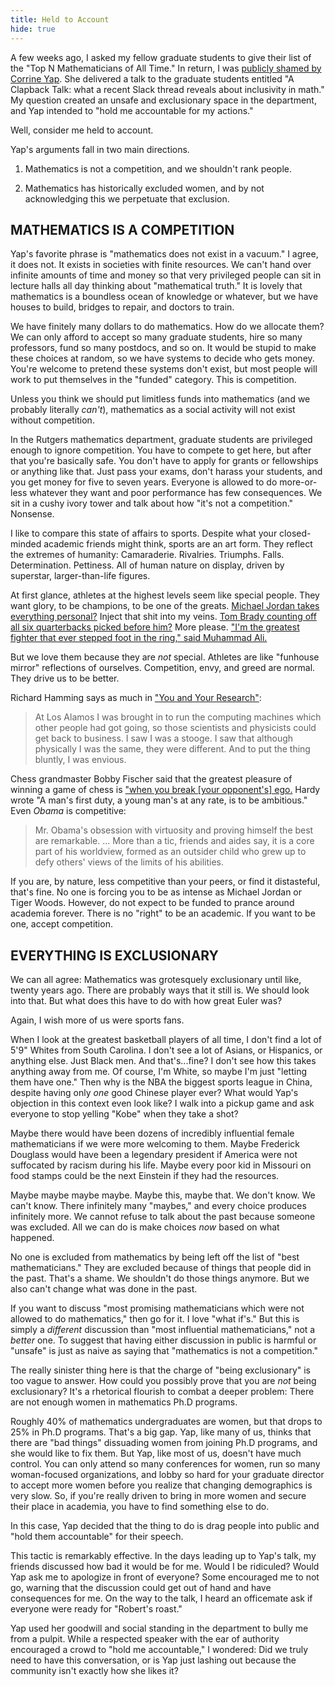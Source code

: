 ```yaml
---
title: Held to Account
hide: true
---
```


A few weeks ago, I asked my fellow graduate students to give their list of the
"Top N Mathematicians of All Time." In return, I was [publicly shamed by
Corrine Yap](https://twitter.com/corrine_yap/status/1461473396726796289). She
delivered a talk to the graduate students entitled "A Clapback Talk: what a
recent Slack thread reveals about inclusivity in math." My question created an
unsafe and exclusionary space in the department, and Yap intended to "hold me
accountable for my actions."

Well, consider me held to account.

Yap's arguments fall in two main directions.

1. Mathematics is not a competition, and we shouldn't rank people.

2. Mathematics has historically excluded women, and by not acknowledging this
we perpetuate that exclusion.

## MATHEMATICS IS A COMPETITION

Yap's favorite phrase is "mathematics does not exist in a vacuum." I agree, it
does not. It exists in societies with finite resources. We can't hand over
infinite amounts of time and money so that very privileged people can sit in
lecture halls all day thinking about "mathematical truth." It is lovely that
mathematics is a boundless ocean of knowledge or whatever, but we have houses
to build, bridges to repair, and doctors to train.

We have finitely many dollars to do mathematics. How do we allocate them? We
can only afford to accept so many graduate students, hire so many professors,
fund so many postdocs, and so on. It would be stupid to make these choices at
random, so we have systems to decide who gets money. You're welcome to pretend
these systems don't exist, but most people will work to put themselves in the
"funded" category. This is competition.

Unless you think we should put limitless funds into mathematics (and we
probably literally *can't*), mathematics as a social activity will not exist
without competition.

In the Rutgers mathematics department, graduate students are privileged enough
to ignore competition. You have to compete to get here, but after that you're
basically safe. You don't have to apply for grants or fellowships or anything
like that. Just pass your exams, don't harass your students, and you get money
for five to seven years. Everyone is allowed to do more-or-less whatever they
want and poor performance has few consequences. We sit in a cushy ivory tower
and talk about how "it's not a competition." Nonsense.

I like to compare this state of affairs to sports. Despite what your
closed-minded academic friends might think, sports are an art form. They
reflect the extremes of humanity: Camaraderie. Rivalries. Triumphs. Falls.
Determination. Pettiness. All of human nature on display, driven by superstar,
larger-than-life figures.

At first glance, athletes at the highest levels seem like special people. They
want glory, to be champions, to be one of the greats. [Michael Jordan takes
everything personal?](youtube.com/watch?v=Ss5Ndz0tn9o) Inject that shit into my
veins. [Tom Brady counting off all six quarterbacks picked before
him?](https://www.youtube.com/watch?v=o5fdhfVrg1I) More please. ["I'm the
greatest fighter that ever stepped foot in the ring," said Muhammad
Ali.](https://www.youtube.com/watch?v=sV1cK8loEWI)

But we love them because they are *not* special. Athletes are like "funhouse
mirror" reflections of ourselves. Competition, envy, and greed are normal. They
drive us to be better.

Richard Hamming says as much in ["You and Your
Research"](https://www.cs.virginia.edu/~robins/YouAndYourResearch.html):

> At Los Alamos I was brought in to run the computing machines which other
people had got going, so those scientists and physicists could get back to
business. I saw I was a stooge. I saw that although physically I was the same,
they were different. And to put the thing bluntly, I was envious.

Chess grandmaster Bobby Fischer said that the greatest pleasure of winning a
game of chess is ["when you break [your opponent's]
ego.](https://youtu.be/boyYKCr3T8w?t=349) Hardy wrote "A man's first duty, a
young man's at any rate, is to be ambitious." Even *Obama* is competitive:

> Mr. Obama's obsession with virtuosity and proving himself the best are
remarkable. ... More than a tic, friends and aides say, it is a core part of
his worldview, formed as an outsider child who grew up to defy others' views of
the limits of his abilities.

If you are, by nature, less competitive than your peers, or find it
distasteful, that's fine. No one is forcing you to be as intense as Michael
Jordan or Tiger Woods. However, do not expect to be funded to prance around
academia forever. There is no "right" to be an academic. If you want to be one,
accept competition.

## EVERYTHING IS EXCLUSIONARY

We can all agree: Mathematics was grotesquely exclusionary until like, twenty
years ago. There are probably ways that it still is. We should look into that.
But what does this have to do with how great Euler was?

Again, I wish more of us were sports fans.

When I look at the greatest basketball players of all time, I don't find a lot
of 5'9" Whites from South Carolina. I don't see a lot of Asians, or Hispanics,
or anything else. Just Black men. And that's...fine? I don't see how this takes
anything away from me. Of course, I'm White, so maybe I'm just "letting them
have one." Then why is the NBA the biggest sports league in China, despite
having only *one* good Chinese player ever? What would Yap's objection in this
context even look like? I walk into a pickup game and ask everyone to stop
yelling "Kobe" when they take a shot?

Maybe there would have been dozens of incredibly influential female
mathematicians if we were more welcoming to them. Maybe Frederick Douglass
would have been a legendary president if America were not suffocated by racism
during his life. Maybe every poor kid in Missouri on food stamps could be the
next Einstein if they had the resources.

Maybe maybe maybe maybe. Maybe this, maybe that. We don't know. We can't know.
There infinitely many "maybes," and every choice produces infinitely more. We
cannot refuse to talk about the past because someone was excluded. All we can
do is make choices *now* based on what happened.

No one is excluded from mathematics by being left off the list of "best
mathematicians." They are excluded because of things that people did in the
past. That's a shame. We shouldn't do those things anymore. But we also can't
change what was done in the past.

If you want to discuss "most promising mathematicians which were not allowed to
do mathematics," then go for it. I love "what if's." But this is simply a
*different* discussion than "most influential mathematicians," not a *better*
one. To suggest that having either discussion in public is harmful or "unsafe"
is just as naive as saying that "mathematics is not a competition."

The really sinister thing here is that the charge of "being exclusionary" is
too vague to answer. How could you possibly prove that you are *not* being
exclusionary? It's a rhetorical flourish to combat a deeper problem: There are
not enough women in mathematics Ph.D programs.

Roughly 40% of mathematics undergraduates are women, but that drops to 25% in
Ph.D programs. That's a big gap. Yap, like many of us, thinks that there are
"bad things" dissuading women from joining Ph.D programs, and she would like to
fix them. But Yap, like most of us, doesn't have much control. You can only
attend so many conferences for women, run so many woman-focused organizations,
and lobby so hard for your graduate director to accept more women before you
realize that changing demographics is very slow. So, if you're really driven to
bring in more women and secure their place in academia, you have to find
something else to do.

In this case, Yap decided that the thing to do is drag people into public and
"hold them accountable" for their speech.

This tactic is remarkably effective. In the days leading up to Yap's talk, my
friends discussed how bad it would be for me. Would I be ridiculed? Would Yap
ask me to apologize in front of everyone? Some encouraged me to not go, warning
that the discussion could get out of hand and have consequences for me. On the
way to the talk, I heard an officemate ask if everyone were ready for "Robert's
roast."

Yap used her goodwill and social standing in the department to bully me from
a pulpit. While a respected speaker with the ear of authority encouraged
a crowd to "hold me accountable," I wondered: Did we truly need to have this
conversation, or is Yap just lashing out because the community isn't exactly
how she likes it?
